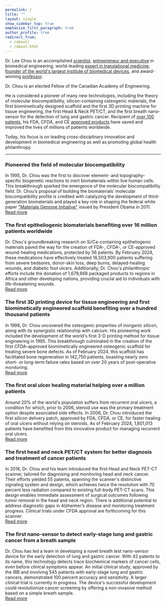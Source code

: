 ```yaml
---
permalink: /
title: ""
layout: single
show_sidebar_top: true
emphasize_first_paragraph: true
author_profile: true
redirect_from: 
  - /about/
  - /about.html
---
```


Dr. Lee Chou is an accomplished [scientist](/inventions), [entrepreneur and executive](/enterprises) in biomedical engineering, world-leading [expert in translational medicine](/inventions), [founder of the world's largest institute of biomedical devices](/leadership), and award-winning [professor](/academics).

Dr. Chou is an elected Fellow of the Canadian Academy of Engineering.

He is considered a pioneer of many new technologies, including the theory of molecular biocompatibility, silicon-containing osteogenic materials, the first biomimetically designed scaffold and the first 3D printing machine for tissue engineering, the first Head & Neck PET/CT, and the first breath nano-sensor for the detection of lung and gastric cancer. Recipient of [over 100 patents](/patents), his FDA, CFDA, and CE [approved products](/enterprises) have saved and improved the lives of millions of patients worldwide.

Today, his focus is on leading cross-disciplinary innovation and development in biomedical engineering as well as promoting global health philanthropy.
<hr />

### Pioneered the field of molecular biocompatibility
In 1995, Dr. Chou was the first to discover element- and topography-specific biogenetic reactions to inert biomaterials within live human cells. This breakthrough sparked the emergence of the molecular biocompatibility field. Dr. Chou’s proposal of building the biomaterials’ molecular biocompatibility profile is credited with catalyzing the development of third-generation biomaterials and played a key role in shaping the federal white paper <a href="https://obamawhitehouse.archives.gov/sites/default/files/microsites/ostp/materials_genome_initiative-final.pdf">"Materials Genome Initiative"</a> issued by President Obama in 2011.<br class="before-more" />[Read more](/inventions#molecular-biocompatibility)

### The first epitheliogenic biomaterials benefiting over 16 million patients worldwide
Dr. Chou's groundbreaking research on Si/Ca-containing epitheliogenic materials paved the way for the creation of FDA-, CFDA-, or CE-approved wound-healing medications, protected by 56 patents. By February 2024, these medications have effectively treated 16,503,900 patients suffering from severe bedsores, donor-skin loss, deep burns, delayed-healing wounds, and diabetic foot ulcers. Additionally, Dr. Chou's philanthropic efforts include the donation of 1,679,868 packaged products to regions in Africa and other developing nations, providing crucial aid to individuals with life-threatening wounds.<br class="before-more" />[Read more](/inventions#epitheliogenic-biomaterials)

### The first 3D printing device for tissue engineering and first biomimetically engineered scaffold benefiting over a hundred thousand patients
In 1998, Dr. Chou uncovered the osteogenic properties of inorganic silicon, along with its synergistic relationship with calcium. His pioneering work included the development of the world's first 3-D printing method for tissue engineering in 1995. This breakthrough culminated in the creation of the first CFDA-approved biomimetically engineered osteogenic scaffold for treating severe bone defects. As of February 2024, this scaffold has facilitated bone regeneration in 142,750 patients, boasting nearly zero short- or long-term failure rates based on over 20 years of post-operative monitoring.<br class="before-more">[Read more](/inventions#3d-scaffolds)

### The first oral ulcer healing material helping over a million patients
Around 20% of the world's population suffers from recurrent oral ulcers, a condition for which, prior to 2006, steroid use was the primary treatment option despite associated side effects. In 2006, Dr. Chou introduced the first silicon delivery patch, approved by FDA, CFDA, or CE, for faster healing of oral ulcers without relying on steroids. As of February 2024, 1,801,013 patients have benefited from this innovative product for managing recurrent oral ulcers.<br class="before-more" />[Read more](/inventions#oral-ulcer-healing)

### The first head and neck PET/CT system for better diagnosis and treatment of cancer patients
In 2016, Dr. Chou and his team introduced the first Head and Neck PET-CT scanner, tailored for diagnosing and monitoring head and neck cancer. Their efforts yielded 55 patents, spanning the scanner's distinctive signaling system and design, which achieves twice the resolution with 70 percent less radiation compared to existing full-body PET-CT scans. This design enables immediate assessment of surgical outcomes following tumor removal in the head and neck region. There is additional potential to address diagnostic gaps in Alzheimer’s disease and monitoring treatment progress. Clinical trials under CFDA approval are forthcoming for this scanner. <br class="before-more" /> [Read more](/inventions#pet-ct-scanners)

### The first nano-sensor to detect early-stage lung and gastric cancer from a breath sample
Dr. Chou has led a team in developing a novel breath test nano-sensor device for the early detection of lung and gastric cancer. With 42 patents to its name, this technology detects trace biochemical markers of cancer cells, even before clinical symptoms appear. An initial clinical study, approved by the IRB and involving 545 patients with early-stage lung and gastric cancers, demonstrated 100 percent accuracy and sensitivity. A larger clinical trial is currently in progress. The device's successful development could revolutionize cancer screening by offering a non-invasive method based on a simple breath sample.<br class="before-more">[Read more](/inventions#nanosensors)
